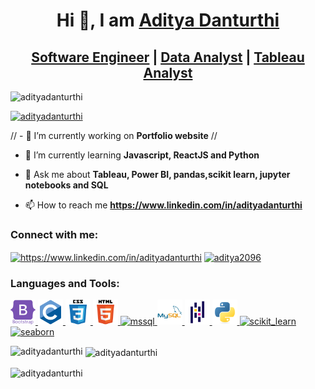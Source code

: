 <h1 align="center">Hi 👋, I am <a href="https://adityadanturthi.netlify.app/">Aditya Danturthi</a></h1>
 
<h2 align="center"><a href="https://github.com/AdityaDanturthi">Software Engineer</a> | <a href="https://github.com/AdityaDanturthi">Data Analyst</a> | <a href="https://public.tableau.com/app/profile/aditya1935#!/">Tableau Analyst</a> </h2>

<p align="left"> <img src="https://komarev.com/ghpvc/?username=adityadanturthi&label=Profile%20views&color=0e75b6&style=flat" alt="adityadanturthi" /> </p>

<p align="left"> <a href="https://github.com/ryo-ma/github-profile-trophy"><img src="https://github-profile-trophy.vercel.app/?username=adityadanturthi" alt="adityadanturthi" /></a> </p>

// - 🔭 I’m currently working on **Portfolio website** //

- 🌱 I’m currently learning **Javascript, ReactJS and Python**

- 💬 Ask me about **Tableau, Power BI, pandas,scikit learn, jupyter notebooks and SQL**

- 📫 How to reach me **https://www.linkedin.com/in/adityadanturthi**

<h3 align="left">Connect with me:</h3>
<p align="left">
<a href="https://linkedin.com/in/https://www.linkedin.com/in/adityadanturthi" target="blank"><img align="center" src="https://raw.githubusercontent.com/rahuldkjain/github-profile-readme-generator/master/src/images/icons/Social/linked-in-alt.svg" alt="https://www.linkedin.com/in/adityadanturthi" height="30" width="40" /></a>
<a href="https://www.hackerearth.com/aditya2096" target="blank"><img align="center" src="https://raw.githubusercontent.com/rahuldkjain/github-profile-readme-generator/master/src/images/icons/Social/hackerearth.svg" alt="aditya2096" height="30" width="40" /></a>
</p>

<h3 align="left">Languages and Tools:</h3>
<p align="left"> <a href="https://getbootstrap.com" target="_blank" rel="noreferrer"> <img src="https://raw.githubusercontent.com/devicons/devicon/master/icons/bootstrap/bootstrap-plain-wordmark.svg" alt="bootstrap" width="40" height="40"/> </a> <a href="https://www.cprogramming.com/" target="_blank" rel="noreferrer"> <img src="https://raw.githubusercontent.com/devicons/devicon/master/icons/c/c-original.svg" alt="c" width="40" height="40"/> </a> <a href="https://www.w3schools.com/css/" target="_blank" rel="noreferrer"> <img src="https://raw.githubusercontent.com/devicons/devicon/master/icons/css3/css3-original-wordmark.svg" alt="css3" width="40" height="40"/> </a> <a href="https://www.w3.org/html/" target="_blank" rel="noreferrer"> <img src="https://raw.githubusercontent.com/devicons/devicon/master/icons/html5/html5-original-wordmark.svg" alt="html5" width="40" height="40"/> </a> <a href="https://www.microsoft.com/en-us/sql-server" target="_blank" rel="noreferrer"> <img src="https://www.svgrepo.com/show/303229/microsoft-sql-server-logo.svg" alt="mssql" width="40" height="40"/> </a> <a href="https://www.mysql.com/" target="_blank" rel="noreferrer"> <img src="https://raw.githubusercontent.com/devicons/devicon/master/icons/mysql/mysql-original-wordmark.svg" alt="mysql" width="40" height="40"/> </a> <a href="https://pandas.pydata.org/" target="_blank" rel="noreferrer"> <img src="https://raw.githubusercontent.com/devicons/devicon/2ae2a900d2f041da66e950e4d48052658d850630/icons/pandas/pandas-original.svg" alt="pandas" width="40" height="40"/> </a> <a href="https://www.python.org" target="_blank" rel="noreferrer"> <img src="https://raw.githubusercontent.com/devicons/devicon/master/icons/python/python-original.svg" alt="python" width="40" height="40"/> </a> <a href="https://scikit-learn.org/" target="_blank" rel="noreferrer"> <img src="https://upload.wikimedia.org/wikipedia/commons/0/05/Scikit_learn_logo_small.svg" alt="scikit_learn" width="40" height="40"/> </a> <a href="https://seaborn.pydata.org/" target="_blank" rel="noreferrer"> <img src="https://seaborn.pydata.org/_images/logo-mark-lightbg.svg" alt="seaborn" width="40" height="40"/> </a> </p>

<p><img align="left" src="https://github-readme-stats.vercel.app/api/top-langs?username=adityadanturthi&show_icons=true&locale=en&layout=compact" alt="adityadanturthi" /></p>

<p>&nbsp;<img align="center" src="https://github-readme-stats.vercel.app/api?username=adityadanturthi&show_icons=true&locale=en" alt="adityadanturthi" /></p>

<p><img align="center" src="https://github-readme-streak-stats.herokuapp.com/?user=adityadanturthi&" alt="adityadanturthi" /></p>
